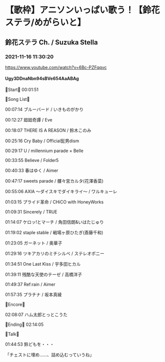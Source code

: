 # 【歌枠】アニソンいっぱい歌う！【鈴花ステラ/めがらいと】

## 鈴花ステラ Ch. / Suzuka Stella

### 2021-11-16 11:30:20

https://www.youtube.com/watch?v=6Bc-PZFqqvc

#### Ugy3DDnaNbn94sBVe654AaABAg

🔔Start🔔 00:01:51



🔔Song List🔔

00:07:14 ブルーバード / いきものがかり

00:12:27 廻廻奇譚 / Eve

00:18:07 THERE IS A REASON / 鈴木このみ

00:25:16 Cry Baby / Official髭男dism

00:29:17 U / millennium parade × Belle

00:33:55 Believe / Folder5

00:40:33 春はゆく / Aimer

00:47:17 sweets parade / 髏々宮カルタ(花澤香菜)

00:55:06 AXIA ～ダイスキでダイキライ～ / ワルキューレ

01:03:15 プライド革命 / CHiCO with HoneyWorks

01:09:31 Sincerely / TRUE

01:14:07 ケロッ!とマーチ / 角田信朗&いはたじゅり

01:19:02 staple stable / 戦場ヶ原ひたぎ(斎藤千和)

01:23:05 ガーネット / 奥華子

01:29:16 ツキアカリのミチシルベ / ステレオポニー

01:34:51 One Last Kiss / 宇多田ヒカル

01:39:11 残酷な天使のテーゼ / 高橋洋子

01:49:37 Ref:rain / Aimer

01:57:35 プラチナ / 坂本真綾



🔔Encore🔔

02:08:07 ハム太郎とっとこうた



🔔Ending🔔 02:14:05



🔔Talk🔔

01:44:53 鈴どもを・・・

「チェストに埋め……、詰め込むっていうね」

